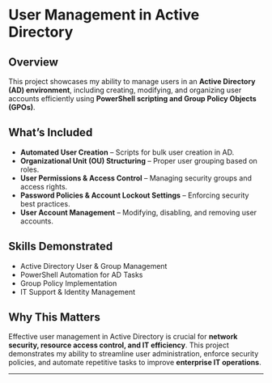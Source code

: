 # User Management in Active Directory  

## Overview  
This project showcases my ability to manage users in an **Active Directory (AD) environment**, including creating, modifying, and organizing user accounts efficiently using **PowerShell scripting and Group Policy Objects (GPOs)**.  

## What’s Included  
- **Automated User Creation** – Scripts for bulk user creation in AD.  
- **Organizational Unit (OU) Structuring** – Proper user grouping based on roles.  
- **User Permissions & Access Control** – Managing security groups and access rights.  
- **Password Policies & Account Lockout Settings** – Enforcing security best practices.  
- **User Account Management** – Modifying, disabling, and removing user accounts.  

## Skills Demonstrated  
- Active Directory User & Group Management  
- PowerShell Automation for AD Tasks  
- Group Policy Implementation  
- IT Support & Identity Management  

## Why This Matters  
Effective user management in Active Directory is crucial for **network security, resource access control, and IT efficiency**. This project demonstrates my ability to streamline user administration, enforce security policies, and automate repetitive tasks to improve **enterprise IT operations**.  

---

